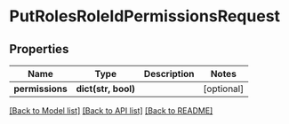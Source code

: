 # PutRolesRoleIdPermissionsRequest

## Properties
Name | Type | Description | Notes
------------ | ------------- | ------------- | -------------
**permissions** | **dict(str, bool)** |  | [optional] 

[[Back to Model list]](../README.md#documentation-for-models) [[Back to API list]](../README.md#documentation-for-api-endpoints) [[Back to README]](../README.md)


